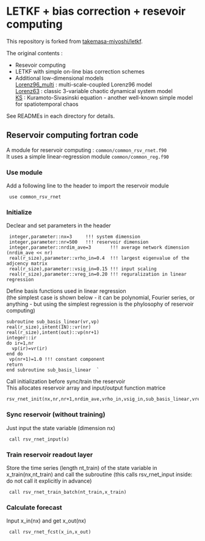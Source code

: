 # LETKF + bias correction + resevoir computing

This repository is forked from [takemasa-miyoshi/letkf](https://github.com/takemasa-miyoshi/letkf).

The original contents :
- Resevoir computing
- LETKF with simple on-line bias correction schemes
- Additional low-dimensional models  
 [Lorenz96_multi](https://github.com/aamemiya/letkf/tree/master/lorenz96_multi) : multi-scale-coupled Lorenz96 model  
 [Lorenz63](https://github.com/aamemiya/letkf/tree/master/lorenz63)       : classic 3-variable chaotic dynamical system model  
 [KS](https://github.com/aamemiya/letkf/tree/master/KS)             : Kuramoto-Sivasinski equation - another well-known simple model for spatiotemporal chaos  
 
 See READMEs in each directory for details.
 
 ## Reservoir computing fortran code
  
 A module for reservoir computing : `common/common_rsv_rnet.f90`  
 It uses a simple linear-regression module `common/common_reg.f90`  
 
### Use module
Add a following line to the header to import the reservoir module 
    
     use common_rsv_rnet

### Initialize
Declear and set parameters in the header   

     integer,parameter::nx=3     !!! system dimension  
     integer,parameter::nr=500   !!! reservoir dimension  
     integer,parameter::nrdim_ave=3       !!! average network dimension (nrdim_ave << nr) 
     real(r_size),parameter::vrho_in=0.4  !!! largest eigenvalue of the adjcency matrix     
     real(r_size),parameter::vsig_in=0.15 !!! input scaling   
     real(r_size),parameter::vreg_in=0.20 !!! reguralization in linear regression  

Define basis functions used in linear regression  
(the simplest case is shown below - it can be polynomial, Fourier series, or anything - but using the simplest regression is the phylosophy of reservoir computing)

    subroutine sub_basis_linear(vr,vp)  
    real(r_size),intent(IN)::vr(nr)  
    real(r_size),intent(out)::vp(nr+1)  
    integer::ir  
    do ir=1,nr  
      vp(ir)=vr(ir)  
    end do  
     vp(nr+1)=1.0 !!! constant component  
    return  
    end subroutine sub_basis_linear  `   

Call initialization before sync/train the reservoir  
This allocates reservoir array and input/output function matrice  

    rsv_rnet_init(nx,nr,nr+1,nrdim_ave,vrho_in,vsig_in,sub_basis_linear,vreg_in)

### Sync reservoir (without training)
Just input the state variable (dimension nx)

     call rsv_rnet_input(x)

### Train reservoir readout layer
Store the time series (length nt_train) of the state variable in x_train(nx,nt_train) and call the subroutine
(this calls rsv_rnet_input inside: do not call it explicitly in advance)

     call rsv_rnet_train_batch(nt_train,x_train) 

### Calculate forecast 
Input x_in(nx) and get x_out(nx) 

     call rsv_rnet_fcst(x_in,x_out)
